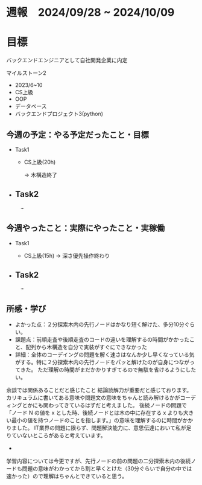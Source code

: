 

# 週報　2024/09/28 ~ 2024/10/09

# 目標
バックエンドエンジニアとして自社開発企業に内定

マイルストーン2　
   - 2023/6~10
   - CS上級
   - OOP
   - データベース
   - バックエンドプロジェクト3(python)



## 今週の予定：やる予定だったこと・目標
- Task1
    - CS上級(20h)
        
        → 木構造終了

- Task2
    -  
        
        → 



## 今週やったこと：実際にやったこと・実稼働
- Task1
    - CS上級(15h)
        → 深さ優先操作終わり
    
- Task2
    -  

        → 

    
## 所感・学び
- よかった点：２分探索木内の先行ノードはかなり短く解けた、多分10分ぐらい。
- 課題点：前順走査や後順走査のコードの違いを理解するの時間がかかったこと、配列から木構造を自分で実装がすぐにできなかった
- 詳細：全体のコーデイングの問題を解く速さはなんか少し早くなっている気がする。特に２分探索木内の先行ノードをパッと解けたのが自身につながってきた。
ただ理解の時間がまだかかりすぎてるので無駄を省けるようにしたい。

余談では関係あることだと感じたこと
結論読解力が重要だと感じております。カリキュラムに書いてある意味や問題文の意味をちゃんと読み解けるかがコーディングとかにも関わってきているはずだと考えました。
後続ノードの問題で「ノード N の値を x とした時、後続ノードとは木の中に存在する x よりも大きい最小の値を持つノードのことを指します。」の意味を理解するのに時間がかかりました。
IT業界の問題に限らず、問題解決能力に、意思伝達において私が足りていないところがあると考えています。
- 　　



学習内容については今更ですが、先行ノードの前の問題の二分探索木内の後続ノードも問題の意味がわかってから割と早くとけた（30分ぐらいで自分の中では速かった）ので理解はちゃんとできていると思う。









